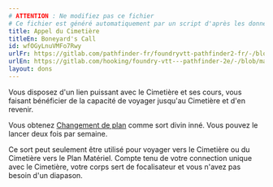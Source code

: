 ```yaml
---
# ATTENTION : Ne modifiez pas ce fichier
# Ce fichier est généré automatiquement par un script d'après les données du module Foundry VTT officiel et de sa traduction
title: Appel du Cimetière
titleEn: Boneyard's Call
id: wfOGyLnuVMFo7Rwy
urlFr: https://gitlab.com/pathfinder-fr/foundryvtt-pathfinder2-fr/-/blob/master/data/feats/wfOGyLnuVMFo7Rwy.htm
urlEn: https://gitlab.com/hooking/foundry-vtt---pathfinder-2e/-/blob/master/packs/data/feats.db/boneyard-s-call.json
layout: dons
---
```

Vous disposez d'un lien puissant avec le Cimetière et ses cours, vous faisant bénéficier de la capacité de voyager jusqu'au Cimetière et d'en revenir.

Vous obtenez [Changement de plan](../sorts/changement-de-plan.html) comme sort divin inné. Vous pouvez le lancer deux fois par semaine.

Ce sort peut seulement être utilisé pour voyager vers le Cimetière ou du Cimetière vers le Plan Matériel. Compte tenu de votre connection unique avec le Cimetière, votre corps sert de focalisateur et vous n'avez pas besoin d'un diapason.
